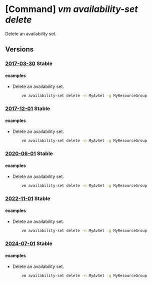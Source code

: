 # [Command] _vm availability-set delete_

Delete an availability set.

## Versions

### [2017-03-30](/Resources/mgmt-plane/L3N1YnNjcmlwdGlvbnMve30vcmVzb3VyY2Vncm91cHMve30vcHJvdmlkZXJzL21pY3Jvc29mdC5jb21wdXRlL2F2YWlsYWJpbGl0eXNldHMve30=/2017-03-30.xml) **Stable**

<!-- mgmt-plane /subscriptions/{}/resourcegroups/{}/providers/microsoft.compute/availabilitysets/{} 2017-03-30 -->

#### examples

- Delete an availability set.
    ```bash
        vm availability-set delete -n MyAvSet -g MyResourceGroup
    ```

### [2017-12-01](/Resources/mgmt-plane/L3N1YnNjcmlwdGlvbnMve30vcmVzb3VyY2Vncm91cHMve30vcHJvdmlkZXJzL21pY3Jvc29mdC5jb21wdXRlL2F2YWlsYWJpbGl0eXNldHMve30=/2017-12-01.xml) **Stable**

<!-- mgmt-plane /subscriptions/{}/resourcegroups/{}/providers/microsoft.compute/availabilitysets/{} 2017-12-01 -->

#### examples

- Delete an availability set.
    ```bash
        vm availability-set delete -n MyAvSet -g MyResourceGroup
    ```

### [2020-06-01](/Resources/mgmt-plane/L3N1YnNjcmlwdGlvbnMve30vcmVzb3VyY2Vncm91cHMve30vcHJvdmlkZXJzL21pY3Jvc29mdC5jb21wdXRlL2F2YWlsYWJpbGl0eXNldHMve30=/2020-06-01.xml) **Stable**

<!-- mgmt-plane /subscriptions/{}/resourcegroups/{}/providers/microsoft.compute/availabilitysets/{} 2020-06-01 -->

#### examples

- Delete an availability set.
    ```bash
        vm availability-set delete -n MyAvSet -g MyResourceGroup
    ```

### [2022-11-01](/Resources/mgmt-plane/L3N1YnNjcmlwdGlvbnMve30vcmVzb3VyY2Vncm91cHMve30vcHJvdmlkZXJzL21pY3Jvc29mdC5jb21wdXRlL2F2YWlsYWJpbGl0eXNldHMve30=/2022-11-01.xml) **Stable**

<!-- mgmt-plane /subscriptions/{}/resourcegroups/{}/providers/microsoft.compute/availabilitysets/{} 2022-11-01 -->

#### examples

- Delete an availability set.
    ```bash
        vm availability-set delete -n MyAvSet -g MyResourceGroup
    ```

### [2024-07-01](/Resources/mgmt-plane/L3N1YnNjcmlwdGlvbnMve30vcmVzb3VyY2Vncm91cHMve30vcHJvdmlkZXJzL21pY3Jvc29mdC5jb21wdXRlL2F2YWlsYWJpbGl0eXNldHMve30=/2024-07-01.xml) **Stable**

<!-- mgmt-plane /subscriptions/{}/resourcegroups/{}/providers/microsoft.compute/availabilitysets/{} 2024-07-01 -->

#### examples

- Delete an availability set.
    ```bash
        vm availability-set delete -n MyAvSet -g MyResourceGroup
    ```

